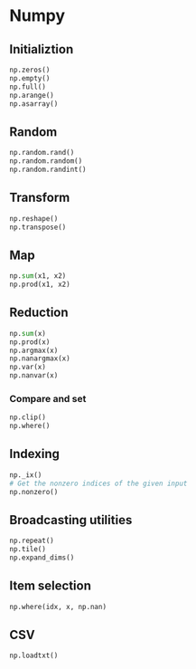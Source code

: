 # Numpy

## Initializtion

```python
np.zeros()
np.empty()
np.full()
np.arange()
np.asarray()
```

## Random

```python
np.random.rand()
np.random.random()
np.random.randint()
```

## Transform

```python
np.reshape()
np.transpose()
```

## Map

```python
np.sum(x1, x2)
np.prod(x1, x2)
```

## Reduction

```python
np.sum(x)
np.prod(x)
np.argmax(x)
np.nanargmax(x)
np.var(x)
np.nanvar(x)
```

### Compare and set

```python
np.clip()
np.where()
```

## Indexing

```python
np._ix()
# Get the nonzero indices of the given input
np.nonzero()
```

## Broadcasting utilities

```python
np.repeat()
np.tile()
np.expand_dims()
```

## Item selection

```python
np.where(idx, x, np.nan)
```

## CSV

```python
np.loadtxt()
```
